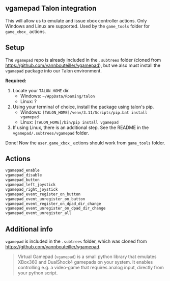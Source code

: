 ## vgamepad Talon integration
This will allow us to emulate and issue xbox controller actions. Only Windows and Linux are supported. Used by the `game_tools` folder for `game_xbox_` actions.

## Setup
The `vgamepad` repo is already included in the `.subtrees` folder (cloned from https://github.com/yannbouteiller/vgamepad), but we also must install the `vgamepad` package into our Talon environment.

**Required:**
1. Locate your `TALON_HOME` dir.
    - Windows: `~/AppData/Roaming/talon`
    - Linux: ?
2. Using your terminal of choice, install the package using talon's pip.
    - Windows: `[TALON_HOME]/venv/3.11/Scripts/pip.bat install vgamepad`
    - Linux: `[TALON_HOME]/bin/pip install vgamepad`
3. If using Linux, there is an additional step. See the README in the `vgamepad/.subtrees/vgamepad` folder.

Done! Now the `user.game_xbox_` actions should work from `game_tools` folder.

## Actions
```python
vgamepad_enable
vgamepad_disable
vgamepad_button
vgamepad_left_joystick
vgamepad_right_joystick
vgamepad_event_register_on_button
vgamepad_event_unregister_on_button
vgamepad_event_register_on_dpad_dir_change
vgamepad_event_unregister_on_dpad_dir_change
vgamepad_event_unregister_all
```

## Additional info
`vgamepad` is included in the `.subtrees` folder, which was cloned from https://github.com/yannbouteiller/vgamepad.

> Virtual Gamepad (```vgamepad```) is a small python library that emulates XBox360 and DualShock4 gamepads on your system.
It enables controlling e.g. a video-game that requires analog input, directly from your python script.